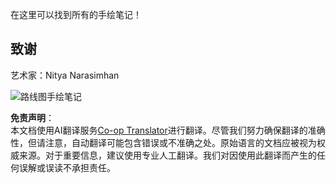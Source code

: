 <!--
CO_OP_TRANSLATOR_METADATA:
{
  "original_hash": "3a848466cb63aff1a93411affb152c2a",
  "translation_date": "2025-08-24T12:50:13+00:00",
  "source_file": "sketchnotes/README.md",
  "language_code": "zh"
}
-->
在这里可以找到所有的手绘笔记！

## 致谢

艺术家：Nitya Narasimhan

![路线图手绘笔记](../../../sketchnotes/00-Roadmap.png)

**免责声明**：  
本文档使用AI翻译服务[Co-op Translator](https://github.com/Azure/co-op-translator)进行翻译。尽管我们努力确保翻译的准确性，但请注意，自动翻译可能包含错误或不准确之处。原始语言的文档应被视为权威来源。对于重要信息，建议使用专业人工翻译。我们对因使用此翻译而产生的任何误解或误读不承担责任。